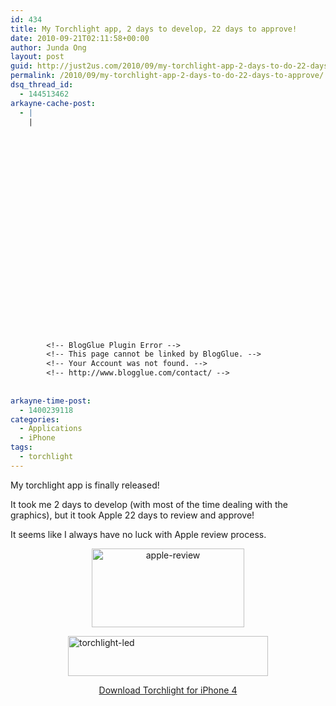 ```yaml
---
id: 434
title: My Torchlight app, 2 days to develop, 22 days to approve!
date: 2010-09-21T02:11:58+00:00
author: Junda Ong
layout: post
guid: http://just2us.com/2010/09/my-torchlight-app-2-days-to-do-22-days-to-approve/
permalink: /2010/09/my-torchlight-app-2-days-to-do-22-days-to-approve/
dsq_thread_id:
  - 144513462
arkayne-cache-post:
  - |
    |
        
        
        
        
        
        
        
        
        
        
        
        
        
        
        
        
        
        
        
        
        
        
        
        <!-- BlogGlue Plugin Error -->
        <!-- This page cannot be linked by BlogGlue. -->
        <!-- Your Account was not found. -->
        <!-- http://www.blogglue.com/contact/ -->
        
        
arkayne-time-post:
  - 1400239118
categories:
  - Applications
  - iPhone
tags:
  - torchlight
---
```

My torchlight app is finally released!

It took me 2 days to develop (with most of the time dealing with the graphics), but it took Apple 22 days to review and approve! 

It seems like I always have no luck with Apple review process.

<p align="center">
  <a href="http://blog.just2us.com/wp-content/uploads/2010/09/applereview.jpg" onclick="__gaTracker('send', 'event', 'outbound-article', 'http://blog.just2us.com/wp-content/uploads/2010/09/applereview.jpg', '');"><img style="border-right-width: 0px; display: inline; border-top-width: 0px; border-bottom-width: 0px; border-left-width: 0px" title="apple-review" border="0" alt="apple-review" src="http://blog.just2us.com/wp-content/uploads/2010/09/applereview_thumb.jpg" width="244" height="126" /></a>
</p>

<img style="border-right-width: 0px; display: block; float: none; border-top-width: 0px; border-bottom-width: 0px; margin-left: auto; border-left-width: 0px; margin-right: auto" title="torchlight-led" border="0" alt="torchlight-led" src="http://blog.just2us.com/wp-content/uploads/2010/09/torchlightled_thumb.png" width="320" height="64" />

<p align="center">
  <a href="http://itunes.apple.com/us/app/torchlight-led/id390019536?mt=8" onclick="__gaTracker('send', 'event', 'outbound-article', 'http://itunes.apple.com/us/app/torchlight-led/id390019536?mt=8', 'Download Torchlight for iPhone 4');">Download Torchlight for iPhone 4</a>
</p>

<div style="font-size:0px;height:0px;line-height:0px;margin:0;padding:0;clear:both">
</div>